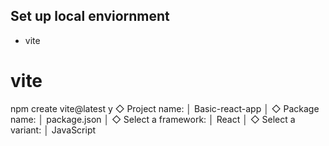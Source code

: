Set up local enviornment 
- 
- vite

# vite
npm create vite@latest
y
◇  Project name:
│  Basic-react-app
│
◇  Package name:
│  package.json
│
◇  Select a framework:
│  React
│
◇  Select a variant:
│  JavaScript


